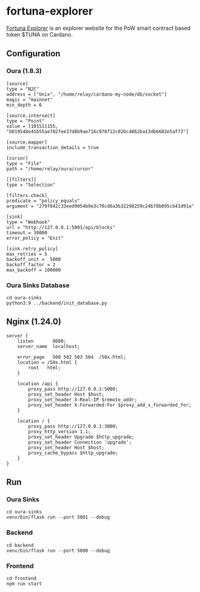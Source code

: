 # fortuna-explorer

[Fortuna Explorer](https://fortuna-explorer.stakepool.quebec/) is an explorer website for the PoW smart contract based token $TUNA on Cardano.

## Configuration
### Oura (1.8.3)
```
[source]
type = "N2C"
address = ["Unix", "/home/relay/cardano-my-node/db/socket"]
magic = "mainnet"
min_depth = 6

[source.intersect]
type = "Point"
value = [101511155, "b019548e41b55ae702fee37d8b9ae716c978712c02bc4862ba13db6602e5af72"]

[source.mapper]
include_transaction_details = true

[cursor]
type = "File"
path = "/home/relay/oura/cursor"

[[filters]]
type = "Selection"

[filters.check]
predicate = "policy_equals"
argument = "279f842c33eed9054b9e3c70cd6a3b32298259c24b78b895cb41d91a"

[sink]
type = "Webhook"
url = "http://127.0.0.1:5001/api/blocks"
timeout = 30000
error_policy = "Exit"

[sink.retry_policy]
max_retries = 5
backoff_unit =  5000
backoff_factor = 2
max_backoff = 100000
```

### Oura Sinks Database
```
cd oura-sinks
python3.9 ../backend/init_database.py
```

## Nginx (1.24.0)
```
server {
    listen       8080;
    server_name  localhost;

    error_page   500 502 503 504  /50x.html;
    location = /50x.html {
        root   html;
    }

    location /api {
        proxy_pass http://127.0.0.1:5000;
        proxy_set_header Host $host;
        proxy_set_header X-Real-IP $remote_addr;
        proxy_set_header X-Forwarded-For $proxy_add_x_forwarded_for;
    }

    location / {
        proxy_pass http://127.0.0.1:3000;
        proxy_http_version 1.1;
        proxy_set_header Upgrade $http_upgrade;
        proxy_set_header Connection 'upgrade';
        proxy_set_header Host $host;
        proxy_cache_bypass $http_upgrade;
    }
}
```

## Run
### Oura Sinks
```
cd oura-sinks
venv/bin/flask run --port 5001 --debug
```

### Backend
```
cd backend
venv/bin/flask run --port 5000 --debug
```

### Frontend
``` 
cd frontend
npm run start
```
